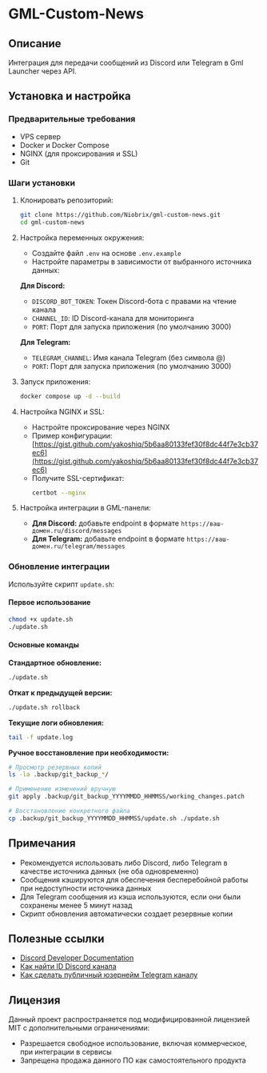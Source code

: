 # GML-Custom-News

## Описание
Интеграция для передачи сообщений из Discord или Telegram в Gml Launcher через API.

## Установка и настройка

### Предварительные требования
- VPS сервер
- Docker и Docker Compose
- NGINX (для проксирования и SSL)
- Git

### Шаги установки

1. Клонировать репозиторий:
   ```bash
   git clone https://github.com/Niobrix/gml-custom-news.git
   cd gml-custom-news
   ```

2. Настройка переменных окружения:
   - Создайте файл `.env` на основе `.env.example`
   - Настройте параметры в зависимости от выбранного источника данных:
   
   **Для Discord:**
     - `DISCORD_BOT_TOKEN`: Токен Discord-бота с правами на чтение канала
     - `CHANNEL_ID`: ID Discord-канала для мониторинга
     - `PORT`: Порт для запуска приложения (по умолчанию 3000)
     
   **Для Telegram:**
     - `TELEGRAM_CHANNEL`: Имя канала Telegram (без символа @)
     - `PORT`: Порт для запуска приложения (по умолчанию 3000)

3. Запуск приложения:
   ```bash
   docker compose up -d --build
   ```

4. Настройка NGINX и SSL:
   - Настройте проксирование через NGINX 
   - Пример конфигурации: [https://gist.github.com/yakoshiq/5b6aa80133fef30f8dc44f7e3cb37ec6](https://gist.github.com/yakoshiq/5b6aa80133fef30f8dc44f7e3cb37ec6)
   - Получите SSL-сертификат:
     ```bash
     certbot --nginx
     ```

5. Настройка интеграции в GML-панели:
   - **Для Discord:** добавьте endpoint в формате `https://ваш-домен.ru/discord/messages`
   - **Для Telegram:** добавьте endpoint в формате `https://ваш-домен.ru/telegram/messages`

### Обновление интеграции

Используйте скрипт `update.sh`:

#### Первое использование
```bash
chmod +x update.sh
./update.sh
```

#### Основные команды

**Стандартное обновление:**
```bash
./update.sh
```

**Откат к предыдущей версии:**
```bash
./update.sh rollback
```

**Текущие логи обновления:**
```bash
tail -f update.log
```

**Ручное восстановление при необходимости:**
```bash
# Просмотр резервных копий
ls -la .backup/git_backup_*/

# Применение изменений вручную
git apply .backup/git_backup_YYYYMMDD_HHMMSS/working_changes.patch

# Восстановление конкретного файла
cp .backup/git_backup_YYYYMMDD_HHMMSS/update.sh ./update.sh
```

## Примечания
- Рекомендуется использовать либо Discord, либо Telegram в качестве источника данных (не оба одновременно)
- Сообщения кэшируются для обеспечения бесперебойной работы при недоступности источника данных
- Для Telegram сообщения из кэша используются, если они были сохранены менее 5 минут назад
- Скрипт обновления автоматически создает резервные копии

## Полезные ссылки
- [Discord Developer Documentation](https://discord.com/developers/docs/intro)
- [Как найти ID Discord канала](https://support.discord.com/hc/ru/articles/206346498-Где-мне-найти-ID-пользователя-сервера-сообщения)
- [Как сделать публичный юзернейм Telegram каналу](https://www.youtube.com/watch?v=RnxgtGFTUdc)

## Лицензия
Данный проект распространяется под модифицированной лицензией MIT с дополнительными ограничениями:
- Разрешается свободное использование, включая коммерческое, при интеграции в сервисы
- Запрещена продажа данного ПО как самостоятельного продукта
